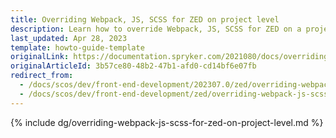 ```yaml
---
title: Overriding Webpack, JS, SCSS for ZED on project level
description: Learn how to override Webpack, JS, SCSS for ZED on a project level
last_updated: Apr 28, 2023
template: howto-guide-template
originalLink: https://documentation.spryker.com/2021080/docs/overriding-webpack-js-scss-for-zed-on-project-level
originalArticleId: 3b57ce80-48b2-47b1-afd0-cd14bf6e07fb
redirect_from:
  - /docs/scos/dev/front-end-development/202307.0/zed/overriding-webpack-js-scss-for-zed-on-project-level.html
  - /docs/scos/dev/front-end-development/zed/overriding-webpack-js-scss-for-zed-on-project-level.html
---
```


{% include dg/overriding-webpack-js-scss-for-zed-on-project-level.md %} <!-- To edit, see /_includes/dg/overriding-webpack-js-scss-for-zed-on-project-level.md -->
